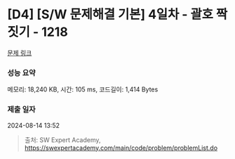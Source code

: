 # [D4] [S/W 문제해결 기본] 4일차 - 괄호 짝짓기 - 1218 

[문제 링크](https://swexpertacademy.com/main/code/problem/problemDetail.do?contestProbId=AV14eWb6AAkCFAYD) 

### 성능 요약

메모리: 18,240 KB, 시간: 105 ms, 코드길이: 1,414 Bytes

### 제출 일자

2024-08-14 13:52



> 출처: SW Expert Academy, https://swexpertacademy.com/main/code/problem/problemList.do